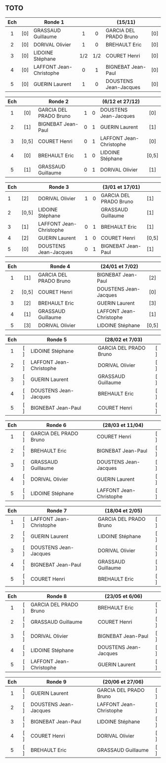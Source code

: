 ## TOTO

|Ech |     | Ronde 1                 |     |      |  (15/11)                  |     |
|:-:|:-:| -------------------------- |:---:| :---:| ------------------------- |:---:|
|1| [0] | GRASSAUD Guillaume         | 1   | 0    | GARCIA DEL PRADO Bruno    | [0] |
|2| [0] | DORIVAL Olivier            | 1   | 0    | BREHAULT Eric             | [0] |
|3| [0] | LIDOINE Stéphane           | 1/2 | 1/2  | COURET Henri              | [0] |
|4| [0] | LAFFONT Jean-Christophe    | 0   | 1    | BIGNEBAT Jean-Paul        | [0] |
|5| [0] | GUERIN Laurent             | 1   | 0    | DOUSTENS Jean-Jacques     | [0] |

|Ech |     | Ronde 2                 |     |      |  (6/12 et 27/12)          |     |
|:-:|:-:| -------------------------- |:---:| :---:| ------------------------- |:---:|
|1| [0] | GARCIA DEL PRADO Bruno     | 1   | 0    | DOUSTENS Jean-Jacques     | [0] |
|2| [1] | BIGNEBAT Jean-Paul         | 0   | 1    | GUERIN Laurent            | [1] |
|3| [0,5] | COURET Henri             | 0   | 1    | LAFFONT Jean-Christophe   | [0] |
|4| [0] | BREHAULT Eric              | 1   | 0    | LIDOINE Stéphane          |[0,5]|
|5| [1] | GRASSAUD Guillaume         | 0   | 1    | DORIVAL Olivier           | [1] |

|Ech |     | Ronde 3                 |     |      |  (3/01 et 17/01)          |     |
|-|-----| -------------------------- |:---:| :---:| ------------------------- |-----|
|1| [2] | DORIVAL Olivier            | 1   | 0    | GARCIA DEL PRADO Bruno    | [1] |
|2|[0,5]| LIDOINE Stéphane           |     |      | GRASSAUD Guillaume        | [1] |
|3| [1] | LAFFONT Jean-Christophe    | 0   | 1    | BREHAULT Eric             | [1] |
|4| [2] | GUERIN Laurent             | 1   | 0    | COURET Henri              |[0,5]|
|5| [0] | DOUSTENS Jean-Jacques      | 0   | 1    | BIGNEBAT Jean-Paul        | [1] |

|Ech |     | Ronde 4                 |     |      |  (24/01 et 7/02)          |     |
|:-:|:-:| -------------------------- |:---:| :---:| ------------------------- |:---:|
|1| [1] | GARCIA DEL PRADO Bruno     |     |      | BIGNEBAT Jean-Paul        | [2] |
|2|[0,5]| COURET Henri               |     |      | DOUSTENS Jean-Jacques     | [0] |
|3| [2] | BREHAULT Eric              |     |      | GUERIN Laurent            | [3] |
|4| [1] | GRASSAUD Guillaume         |     |      | LAFFONT Jean-Christophe   | [1] |
|5| [3] | DORIVAL Olivier            |     |      | LIDOINE Stéphane          |[0,5]|

|Ech |     | Ronde 5                 |     |      |  (28/02 et 7/03)          |     |
|:-:|:-:| -------------------------- |:---:| :---:| ------------------------- |:---:|
|1| [ ] | LIDOINE Stéphane           |     |      | GARCIA DEL PRADO Bruno    | [ ] |
|2| [ ] | LAFFONT Jean-Christophe    |     |      | DORIVAL Olivier           | [ ] |
|3| [ ] | GUERIN Laurent             |     |      | GRASSAUD Guillaume        | [ ] |
|4| [ ] | DOUSTENS Jean-Jacques      |     |      | BREHAULT Eric             | [ ] |
|5| [ ] | BIGNEBAT Jean-Paul         |     |      | COURET Henri              | [ ] |

|Ech |     | Ronde 6                 |     |      |  (28/03 et 11/04)         |     |
|:-:|:-:| -------------------------- |:---:| :---:| ------------------------- |:---:|
|1| [ ] | GARCIA DEL PRADO Bruno     |     |      | COURET Henri              | [ ] |
|2| [ ] | BREHAULT Eric              |     |      | BIGNEBAT Jean-Paul        | [ ] |
|3| [ ] | GRASSAUD Guillaume         |     |      | DOUSTENS Jean-Jacques     | [ ] |
|4| [ ] | DORIVAL Olivier            |     |      | GUERIN Laurent            | [ ] |
|5| [ ] | LIDOINE Stéphane           |     |      | LAFFONT Jean-Christophe   | [ ] |

|Ech |     | Ronde 7                 |     |      |  (18/04 et 2/05)          |     |
|:-:|:-:| -------------------------- |:---:| :---:| ------------------------- |:---:|
|1| [ ] | LAFFONT Jean-Christophe    |     |      | GARCIA DEL PRADO Bruno    | [ ] |
|2| [ ] | GUERIN Laurent             |     |      | LIDOINE Stéphane          | [ ] |
|3| [ ] | DOUSTENS Jean-Jacques      |     |      | DORIVAL Olivier           | [ ] |
|4| [ ] | BIGNEBAT Jean-Paul         |     |      | GRASSAUD Guillaume        | [ ] |
|5| [ ] | COURET Henri               |     |      | BREHAULT Eric             | [ ] |

|Ech |     | Ronde 8                 |     |      |  (23/05 et 6/06)          |     |
|:-:|:-:| -------------------------- |:---:| :---:| ------------------------- |:---:|
|1| [ ] | GARCIA DEL PRADO Bruno     |     |      | BREHAULT Eric             | [ ] |
|2| [ ] | GRASSAUD Guillaume         |     |      | COURET Henri              | [ ] |
|3| [ ] | DORIVAL Olivier            |     |      | BIGNEBAT Jean-Paul        | [ ] |
|4| [ ] | LIDOINE Stéphane           |     |      | DOUSTENS Jean-Jacques     | [ ] |
|5| [ ] | LAFFONT Jean-Christophe    |     |      | GUERIN Laurent            | [ ] |

|Ech |     | Ronde 9                 |     |      |  (20/06 et 27/06)         |     |
|:-:|:-:| -------------------------- |:---:| :---:| ------------------------- |:---:|
|1| [ ] | GUERIN Laurent             |     |      | GARCIA DEL PRADO Bruno    | [ ] |
|2| [ ] | DOUSTENS Jean-Jacques      |     |      | LAFFONT Jean-Christophe   | [ ] |
|3| [ ] | BIGNEBAT Jean-Paul         |     |      | LIDOINE Stéphane          | [ ] |
|4| [ ] | COURET Henri               |     |      | DORIVAL Olivier           | [ ] |
|5| [ ] | BREHAULT Eric              |     |      | GRASSAUD Guillaume        | [ ] |
